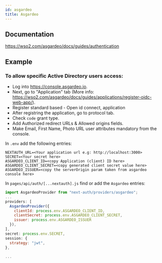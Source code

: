 ```yaml
---
id: asgardeo
title: Asgardeo
---
```


## Documentation

https://wso2.com/asgardeo/docs/guides/authentication


## Example

### To allow specific Active Directory users access:

- Log into https://console.asgardeo.io.
- Next, go to "Application" tab (More info: https://wso2.com/asgardeo/docs/guides/applications/register-oidc-web-app/).
- Register standard based - Open id connect, application
- After registring the application, go to protocol tab.
- Check `code` grant type.
- Add Authorized redirect URLs & Allowed origins fields.
- Make Email, First Name, Photo URL user attributes mandatory from the console.

In `.env` add the following entries:

```
NEXTAUTH_URL=<Your application url e.g: http://localhost:3000>
SECRET=<Your secret here>
ASGARDEO_CLIENT_ID=<copy Application (client) ID here>
ASGARDEO_CLIENT_SECRET=<copy generated client secret value here>
ASGARDEO_ISSUER=<copy the serverOrigin param taken from asgardeo console here>
```

In `pages/api/auth/[...nextauth].js` find or add the `Asgardeo` entries:

```js
import AsgardeoProvider from "next-auth/providers/asgardeo";
...
providers: [
  AsgardeoProvider({
    clientId: process.env.ASGARDEO_CLIENT_ID,
    clientSecret: process.env.ASGARDEO_CLIENT_SECRET,
    issuer: process.env.ASGARDEO_ISSUER
  }),
],
secret: process.env.SECRET,
session: {
  strategy: "jwt",
},
  
...
```

